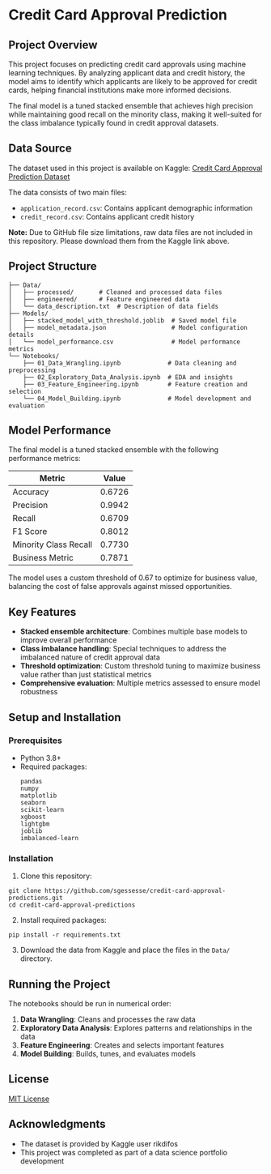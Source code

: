 # Credit Card Approval Prediction

## Project Overview
This project focuses on predicting credit card approvals using machine learning techniques. By analyzing applicant data and credit history, the model aims to identify which applicants are likely to be approved for credit cards, helping financial institutions make more informed decisions.

The final model is a tuned stacked ensemble that achieves high precision while maintaining good recall on the minority class, making it well-suited for the class imbalance typically found in credit approval datasets.

## Data Source
The dataset used in this project is available on Kaggle:
[Credit Card Approval Prediction Dataset](https://www.kaggle.com/datasets/rikdifos/credit-card-approval-prediction)

The data consists of two main files:
- `application_record.csv`: Contains applicant demographic information
- `credit_record.csv`: Contains applicant credit history

**Note:** Due to GitHub file size limitations, raw data files are not included in this repository. Please download them from the Kaggle link above.

## Project Structure
```
├── Data/
│   ├── processed/       # Cleaned and processed data files
│   ├── engineered/      # Feature engineered data
│   └── data_description.txt  # Description of data fields
├── Models/
│   ├── stacked_model_with_threshold.joblib  # Saved model file
│   ├── model_metadata.json                  # Model configuration details
│   └── model_performance.csv                # Model performance metrics
└── Notebooks/
    ├── 01_Data_Wrangling.ipynb             # Data cleaning and preprocessing
    ├── 02_Exploratory_Data_Analysis.ipynb  # EDA and insights
    ├── 03_Feature_Engineering.ipynb        # Feature creation and selection
    └── 04_Model_Building.ipynb             # Model development and evaluation
```

## Model Performance
The final model is a tuned stacked ensemble with the following performance metrics:

| Metric | Value |
|--------|-------|
| Accuracy | 0.6726 |
| Precision | 0.9942 |
| Recall | 0.6709 |
| F1 Score | 0.8012 |
| Minority Class Recall | 0.7730 |
| Business Metric | 0.7871 |

The model uses a custom threshold of 0.67 to optimize for business value, balancing the cost of false approvals against missed opportunities.

## Key Features
- **Stacked ensemble architecture**: Combines multiple base models to improve overall performance
- **Class imbalance handling**: Special techniques to address the imbalanced nature of credit approval data
- **Threshold optimization**: Custom threshold tuning to maximize business value rather than just statistical metrics
- **Comprehensive evaluation**: Multiple metrics assessed to ensure model robustness

## Setup and Installation

### Prerequisites
- Python 3.8+
- Required packages:
  ```
  pandas
  numpy
  matplotlib
  seaborn
  scikit-learn
  xgboost
  lightgbm
  joblib
  imbalanced-learn
  ```

### Installation
1. Clone this repository:
```
git clone https://github.com/sgessesse/credit-card-approval-predictions.git
cd credit-card-approval-predictions
```

2. Install required packages:
```
pip install -r requirements.txt
```

3. Download the data from Kaggle and place the files in the `Data/` directory.

## Running the Project
The notebooks should be run in numerical order:

1. **Data Wrangling**: Cleans and processes the raw data
2. **Exploratory Data Analysis**: Explores patterns and relationships in the data
3. **Feature Engineering**: Creates and selects important features
4. **Model Building**: Builds, tunes, and evaluates models

## License
[MIT License](LICENSE)

## Acknowledgments
- The dataset is provided by Kaggle user rikdifos
- This project was completed as part of a data science portfolio development 